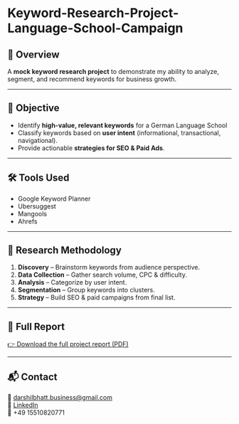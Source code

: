 # Keyword-Research-Project-Language-School-Campaign

## 📌 Overview  
A **mock keyword research project** to demonstrate my ability to analyze, segment, and recommend keywords for business growth.  

---

## 🎯 Objective  
- Identify **high-value, relevant keywords** for a German Language School 
- Classify keywords based on **user intent** (informational, transactional, navigational).  
- Provide actionable **strategies for SEO & Paid Ads**.

---

## 🛠️ Tools Used  
- Google Keyword Planner  
- Ubersuggest  
- Mangools  
- Ahrefs

---

## 🔑 Research Methodology  
1. **Discovery** – Brainstorm keywords from audience perspective.  
2. **Data Collection** – Gather search volume, CPC & difficulty.  
3. **Analysis** – Categorize by user intent.  
4. **Segmentation** – Group keywords into clusters.  
5. **Strategy** – Build SEO & paid campaigns from final list.

---

## 📑 Full Report  
[👉 Download the full project report (PDF)](German_Language_School_Project.pdf) 

---

## 📬 Contact  
📧 darshilbhatt.business@gmail.com  
🔗 [LinkedIn](https://www.linkedin.com/in/darshil-bhatt-a2a6bb22a/)  
📱 +49 15510820771  
